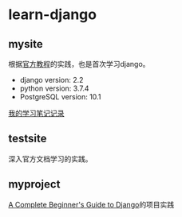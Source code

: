 # learn-django

## mysite 

根据[官方教程](https://docs.djangoproject.com/zh-hans/2.2/intro/tutorial01/)的实践，也是首次学习django。

- django version: 2.2 
- python version: 3.7.4
- PostgreSQL version: 10.1

[我的学习笔记记录](https://github.com/dym0080/articles/blob/master/python/django/%E5%AD%A6%E4%B9%A0%E7%AC%94%E8%AE%B0-%E7%BC%96%E5%86%99%E4%BD%A0%E7%9A%84%E7%AC%AC%E4%B8%80%E4%B8%AADjango%E5%BA%94%E7%94%A8.md)

## testsite

深入官方文档学习的实践。

## myproject
[A Complete Beginner's Guide to Django](https://simpleisbetterthancomplex.com/series/beginners-guide/1.11/)的项目实践